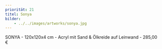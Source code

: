 ```yaml
---
priorität: 21
titel: Sonya
bilder:
    - ../../images/artworks/sonya.jpg
---
```


SONYA - 120x120x4 cm - Acryl mit Sand & Ölkreide auf Leinwand - 285,00 €
